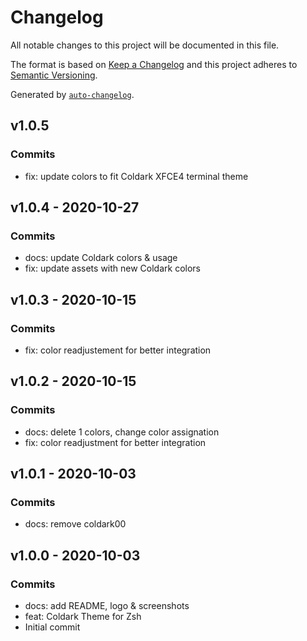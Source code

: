 # Changelog

All notable changes to this project will be documented in this file.

The format is based on [Keep a Changelog](https://keepachangelog.com/en/1.0.0/)
and this project adheres to [Semantic Versioning](https://semver.org/spec/v2.0.0.html).

Generated by [`auto-changelog`](https://github.com/CookPete/auto-changelog).

## v1.0.5

### Commits

- fix: update colors to fit Coldark XFCE4 terminal theme 

## v1.0.4 - 2020-10-27

### Commits

- docs: update Coldark colors & usage 
- fix: update assets with new Coldark colors 

## v1.0.3 - 2020-10-15

### Commits

- fix: color readjustement for better integration 

## v1.0.2 - 2020-10-15

### Commits

- docs: delete 1 colors, change color assignation 
- fix: color readjustment for better integration 

## v1.0.1 - 2020-10-03

### Commits

- docs: remove coldark00 

## v1.0.0 - 2020-10-03

### Commits

- docs: add README, logo & screenshots 
- feat: Coldark Theme for Zsh 
- Initial commit 
